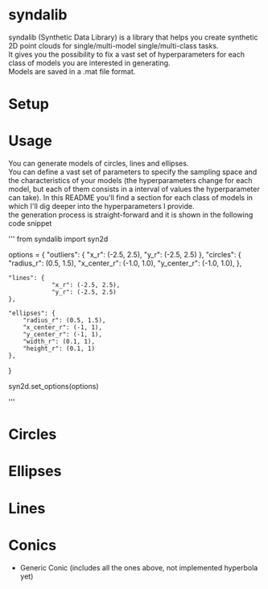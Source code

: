 # syndalib
syndalib (Synthetic Data Library) is a library that helps you create synthetic 2D point clouds for single/multi-model single/multi-class tasks.  
It gives you the possibility to fix a vast set of hyperparameters for each class of models you are interested in generating.  
Models are saved in a .mat file format.  

# Setup





# Usage
You can generate models of circles, lines and ellipses.  
You can define a vast set of parameters to specify the sampling space and the characteristics of your models (the hyperparameters change for each model, but each of them consists in a interval of values the hyperparameter can take). In this README you'll find a section for each class of models in which I'll dig deeper into the hyperparameters I provide.  
the generation process is straight-forward and it is shown in the following code snippet

'''
from syndalib import syn2d

options = {
    "outliers": {
                "x_r": (-2.5, 2.5),
                "y_r": (-2.5, 2.5)
    },
     "circles": {
               "radius_r": (0.5, 1.5),
               "x_center_r": (-1.0, 1.0),
               "y_center_r": (-1.0, 1.0),
    },

    "lines": {
                "x_r": (-2.5, 2.5),
                "y_r": (-2.5, 2.5)
    },

    "ellipses": {
        "radius_r": (0.5, 1.5),
        "x_center_r": (-1, 1),
        "y_center_r": (-1, 1),
        "width_r": (0.1, 1),
        "height_r": (0.1, 1)
    },
}

syn2d.set_options(options)

'''




# Circles


# Ellipses

# Lines

# Conics

- Generic Conic (includes all the ones above, not implemented hyperbola yet)
